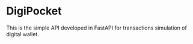 # DigiPocket
This is the simple API developed in FastAPI for transactions simulation of digital wallet.
